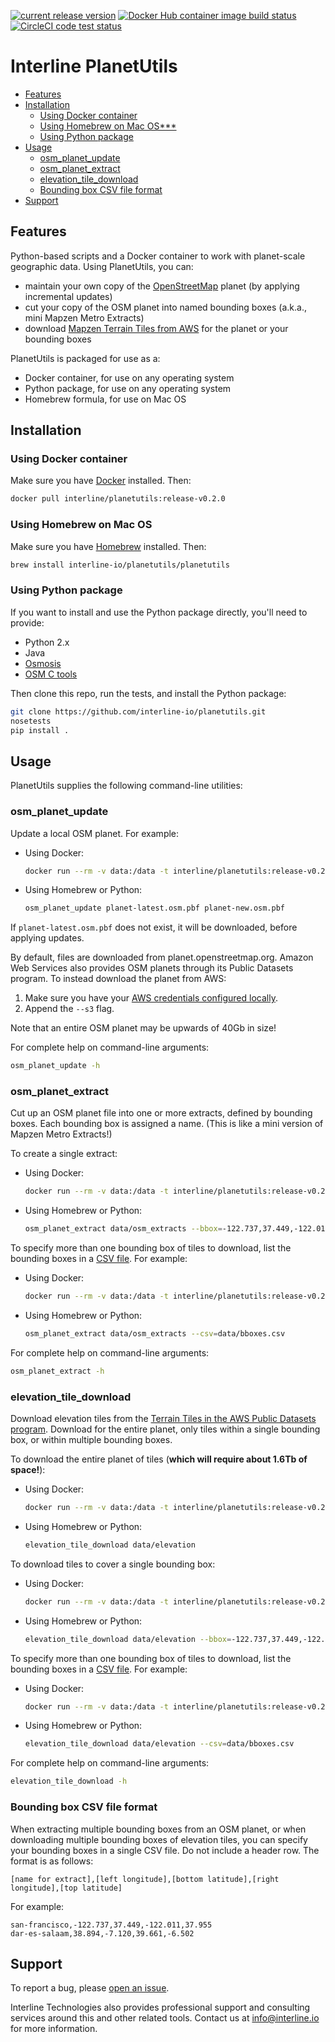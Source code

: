 [![current release version](https://img.shields.io/github/release/interline-io/planetutils.svg)](https://github.com/interline-io/planetutils/releases)
[![Docker Hub container image build status](https://img.shields.io/docker/build/interline/planetutils.svg)](https://hub.docker.com/r/interline/planetutils/)
[![CircleCI code test status](https://circleci.com/gh/interline-io/planetutils.svg?style=svg)](https://circleci.com/gh/interline-io/planetutils)

# Interline PlanetUtils

<!-- the following is generated by:
     1. npm install --save markdown-toc -g
     2. markdown-toc -i README.md
-->

<!-- toc -->

- [Features](#features)
- [Installation](#installation)
  * [Using Docker container](#using-docker-container)
  * [Using Homebrew on Mac OS***](#using-homebrew-on-mac-os)
  * [Using Python package](#using-python-package)
- [Usage](#usage)
  * [osm_planet_update](#osm_planet_update)
  * [osm_planet_extract](#osm_planet_extract)
  * [elevation_tile_download](#elevation_tile_download)
  * [Bounding box CSV file format](#bounding-box-csv-file-format)
- [Support](#support)

<!-- tocstop -->

## Features

Python-based scripts and a Docker container to work with planet-scale geographic data. Using PlanetUtils, you can:

- maintain your own copy of the [OpenStreetMap](http://www.openstreetmap.org) planet (by applying incremental updates)
- cut your copy of the OSM planet into named bounding boxes (a.k.a., mini Mapzen Metro Extracts)
- download [Mapzen Terrain Tiles from AWS](https://aws.amazon.com/public-datasets/terrain/) for the planet or your bounding boxes

PlanetUtils is packaged for use as a:

- Docker container, for use on any operating system
- Python package, for use on any operating system
- Homebrew formula, for use on Mac OS

## Installation

### Using Docker container

Make sure you have [Docker](https://www.docker.com/community-edition) installed. Then:

```sh
docker pull interline/planetutils:release-v0.2.0
```

### Using Homebrew on Mac OS

Make sure you have [Homebrew](https://brew.sh/) installed. Then:

```sh
brew install interline-io/planetutils/planetutils
```

### Using Python package

If you want to install and use the Python package directly, you'll need to provide:

- Python 2.x
- Java
- [Osmosis](https://wiki.openstreetmap.org/wiki/Osmosis)
- [OSM C tools](https://gitlab.com/osm-c-tools/osmctools/)

Then clone this repo, run the tests, and install the Python package:

```sh
git clone https://github.com/interline-io/planetutils.git
nosetests
pip install .
```

## Usage

PlanetUtils supplies the following command-line utilities:

### osm_planet_update

Update a local OSM planet. For example:

- Using Docker:
    ```sh
    docker run --rm -v data:/data -t interline/planetutils:release-v0.2.0 osm_planet_update planet-latest.osm.pbf planet-new.osm.pbf
    ````
- Using Homebrew or Python:
    ```sh
    osm_planet_update planet-latest.osm.pbf planet-new.osm.pbf
    ```

If `planet-latest.osm.pbf` does not exist, it will be downloaded, before applying updates.

By default, files are downloaded from planet.openstreetmap.org. Amazon Web Services also provides OSM planets through its Public Datasets program. To instead download the planet from AWS:

1. Make sure you have your [AWS credentials configured locally](http://boto3.readthedocs.io/en/latest/guide/configuration.html).
2. Append the `--s3` flag.

Note that an entire OSM planet may be upwards of 40Gb in size!

For complete help on command-line arguments:

```sh
osm_planet_update -h
```

### osm_planet_extract

Cut up an OSM planet file into one or more extracts, defined by bounding boxes. Each bounding box is assigned a name. (This is like a mini version of Mapzen Metro Extracts!)

To create a single extract:

- Using Docker:
    ```sh
    docker run --rm -v data:/data -t interline/planetutils:release-v0.2.0 osm_planet_extract /data/osm_extracts --bbox=-122.737,37.449,-122.011,37.955 --name=san-francisco
    ````
- Using Homebrew or Python:
    ```sh
    osm_planet_extract data/osm_extracts --bbox=-122.737,37.449,-122.011,37.955 --name=san-francisco
    ```

To specify more than one bounding box of tiles to download, list the bounding boxes in a [CSV file](#bounding-box). For example:

- Using Docker:
    ```sh
    docker run --rm -v data:/data -t interline/planetutils:release-v0.2.0 osm_planet_extract /data/osm_extracts --csv=/data/bboxes.csv
    ````
- Using Homebrew or Python:
    ```sh
    osm_planet_extract data/osm_extracts --csv=data/bboxes.csv
    ```

For complete help on command-line arguments:

```sh
osm_planet_extract -h
```

### elevation_tile_download

Download elevation tiles from the [Terrain Tiles in the AWS Public Datasets program](https://aws.amazon.com/public-datasets/terrain/). Download for the entire planet, only tiles within a single bounding box, or within multiple bounding boxes.

To download the entire planet of tiles (__which will require about 1.6Tb of space!__):

- Using Docker:
    ```sh
    docker run --rm -v data:/data -t interline/planetutils:release-v0.2.0 elevation_tile_download /data/elevation
    ````
- Using Homebrew or Python:
    ```sh
    elevation_tile_download data/elevation
    ```

To download tiles to cover a single bounding box:

- Using Docker:
    ```sh
    docker run --rm -v data:/data -t interline/planetutils:release-v0.2.0 elevation_tile_download /data/elevation --bbox=-122.737,37.449,-122.011,37.955
    ````
- Using Homebrew or Python:
    ```sh
    elevation_tile_download data/elevation --bbox=-122.737,37.449,-122.011,37.955
    ```

To specify more than one bounding box of tiles to download, list the bounding boxes in a [CSV file](#bounding-box). For example:

- Using Docker:
    ```sh
    docker run --rm -v data:/data -t interline/planetutils:release-v0.2.0 elevation_tile_download /data/elevation --csv=/data/bboxes.csv
    ````
- Using Homebrew or Python:
    ```sh
    elevation_tile_download data/elevation --csv=data/bboxes.csv
    ```

For complete help on command-line arguments:

```sh
elevation_tile_download -h
```

### Bounding box CSV file format
<a name="bounding-box"></a>

When extracting multiple bounding boxes from an OSM planet, or when downloading multiple bounding boxes of elevation tiles, you can specify your bounding boxes in a single CSV file. Do not include a header row. The format is as follows:

```csv
[name for extract],[left longitude],[bottom latitude],[right longitude],[top latitude]
```

For example:
```csv
san-francisco,-122.737,37.449,-122.011,37.955
dar-es-salaam,38.894,-7.120,39.661,-6.502
```

## Support

To report a bug, please [open an issue](https://github.com/interline-io/planetutils).

Interline Technologies also provides professional support and consulting services around this and other related tools. Contact us at info@interline.io for more information.
